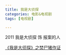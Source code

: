 ```yaml
---
title: 我是大侦探
categories: 电影&电视剧
tags: [电视剧]

---
```


2011 我是大侦探 饰 报案的人 

[《我是大侦探》之焚尸猪作证](https://www.bilibili.com/video/BV17f4y1S7n3)

